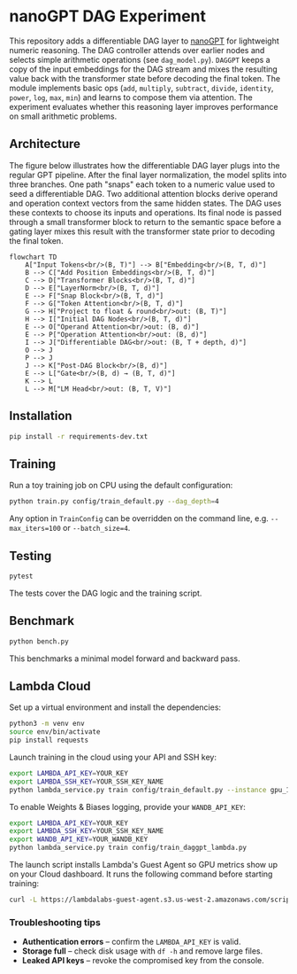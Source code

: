 # nanoGPT DAG Experiment

This repository adds a differentiable DAG layer to [nanoGPT](https://github.com/karpathy/nanoGPT)
for lightweight numeric reasoning. The DAG controller attends over earlier nodes
and selects simple arithmetic operations (see `dag_model.py`). `DAGGPT` keeps a
copy of the input embeddings for the DAG stream and mixes the resulting value
back with the transformer state before decoding the final token.
The module implements basic ops (`add`, `multiply`, `subtract`, `divide`, `identity`,
`power`, `log`, `max`, `min`) and learns to compose them via attention.
The experiment evaluates whether this reasoning layer improves performance on small arithmetic problems.

## Architecture

The figure below illustrates how the differentiable DAG layer plugs into the regular GPT pipeline. After the final layer
normalization, the model splits into three branches. One path "snaps" each token to a numeric value used to seed a
differentiable DAG. Two additional attention blocks derive operand and operation context vectors from the same hidden
states. The DAG uses these contexts to choose its inputs and operations. Its final node is passed through a small
transformer block to return to the semantic space before a gating layer mixes this result with the transformer state prior
to decoding the final token.

```mermaid
flowchart TD
    A["Input Tokens<br/>(B, T)"] --> B["Embedding<br/>(B, T, d)"]
    B --> C["Add Position Embeddings<br/>(B, T, d)"]
    C --> D["Transformer Blocks<br/>(B, T, d)"]
    D --> E["LayerNorm<br/>(B, T, d)"]
    E --> F["Snap Block<br/>(B, T, d)"]
    F --> G["Token Attention<br/>(B, T, d)"]
    G --> H["Project to float & round<br/>out: (B, T)"]
    H --> I["Initial DAG Nodes<br/>(B, T, d)"]
    E --> O["Operand Attention<br/>out: (B, d)"]
    E --> P["Operation Attention<br/>out: (B, d)"]
    I --> J["Differentiable DAG<br/>out: (B, T + depth, d)"]
    O --> J
    P --> J
    J --> K["Post-DAG Block<br/>(B, d)"]
    E --> L["Gate<br/>(B, d) → (B, T, d)"]
    K --> L
    L --> M["LM Head<br/>out: (B, T, V)"]
```

## Installation

```bash
pip install -r requirements-dev.txt
```

## Training

Run a toy training job on CPU using the default configuration:

```bash
python train.py config/train_default.py --dag_depth=4
```

Any option in `TrainConfig` can be overridden on the command line, e.g.
`--max_iters=100` or `--batch_size=4`.

## Testing

```bash
pytest
```

The tests cover the DAG logic and the training script.

## Benchmark

```bash
python bench.py
```

This benchmarks a minimal model forward and backward pass.

## Lambda Cloud

Set up a virtual environment and install the dependencies:

```bash
python3 -m venv env
source env/bin/activate
pip install requests
```

Launch training in the cloud using your API and SSH key:

```bash
export LAMBDA_API_KEY=YOUR_KEY
export LAMBDA_SSH_KEY=YOUR_SSH_KEY_NAME
python lambda_service.py train config/train_default.py --instance gpu_1x_a10 --region us-east-1
```

To enable Weights & Biases logging, provide your ``WANDB_API_KEY``:

```bash
export LAMBDA_API_KEY=YOUR_KEY
export LAMBDA_SSH_KEY=YOUR_SSH_KEY_NAME
export WANDB_API_KEY=YOUR_WANDB_KEY
python lambda_service.py train config/train_daggpt_lambda.py
```

The launch script installs Lambda's Guest Agent so GPU metrics show up on your Cloud dashboard. It runs the following command before starting training:

```bash
curl -L https://lambdalabs-guest-agent.s3.us-west-2.amazonaws.com/scripts/install.sh | sudo bash
```

### Troubleshooting tips

* **Authentication errors** – confirm the ``LAMBDA_API_KEY`` is valid.
* **Storage full** – check disk usage with ``df -h`` and remove large files.
* **Leaked API keys** – revoke the compromised key from the console.
